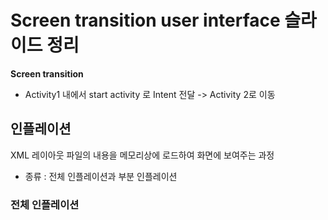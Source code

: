# Screen transition user interface 슬라이드 정리
**Screen transition**
- Activity1 내에서 start activity 로 Intent 전달 -> Activity 2로 이동
## 인플레이션
XML 레이아웃 파일의 내용을 메모리상에 로드하여 화면에 보여주는 과정
- 종류 : 전체 인플레이션과 부분 인플레이션
### 전체 인플레이션
 